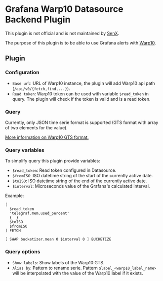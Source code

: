 # Grafana Warp10 Datasource Backend Plugin

This plugin is not official and is not maintained by [SenX](https://senx.io/).

The purpose of this plugin is to be able to use Grafana alerts with [Warp10](https://warp10.io/).

## Plugin

### Configuration

- `Base url`: URL of Warp10 instance, the plugin will add Warp10 api path (`/api/v0/{fetch,find,...}`).
- `Read token`: Warp10 token can be used with variable `$read_token` in query. The plugin will check if the token is valid and is a read token.

### Query

Currently, only JSON time serie format is supported (GTS format with array of two elements for the value).

[More information on Warp10 GTS format.](https://www.warp10.io/content/03_Documentation/03_Interacting_with_Warp_10/04_Fetching_data/02_GTS_JSON_output_format)

### Query variables

To simplify query this plugin provide variables:

- `$read_token`: Read token configured in Datasource.
- `$fromISO`: ISO datetime string of the start of the currently active date.
- `$toISO`: ISO datetime string of the end of the currently active date.
- `$interval`: Microseconds value of the Grafana's calculated interval.

Example:

```warpscript
[
  $read_token
  'telegraf.mem.used_percent'
  {  }
  $toISO
  $fromISO
] FETCH

[ SWAP bucketizer.mean 0 $interval 0 ] BUCKETIZE
```

### Query options

- `Show labels`: Show labels of the Warp10 GTS.
- `Alias by`: Pattern to rename serie. Pattern `$label_<warp10_label_name>` will be interpolated with the value of the Warp10 label if it exists.

